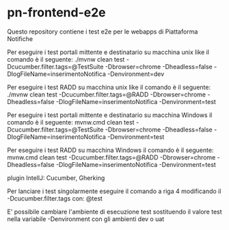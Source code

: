 # pn-frontend-e2e
Questo repository contiene i test e2e per le webapps di Piattaforma Notifiche

Per eseguire i test portali mittente e destinatario su macchina unix like il comando è il seguente:
./mvnw clean test -Dcucumber.filter.tags=@TestSuite -Dbrowser=chrome -Dheadless=false -DlogFileName=inserimentoNotifica -Denvironment=dev

Per eseguire i test RADD su macchina unix like il comando è il seguente:
./mvnw clean test -Dcucumber.filter.tags=@RADD -Dbrowser=chrome -Dheadless=false -DlogFileName=inserimentoNotifica -Denvironment=test

Per eseguire i test portali mittente e destinatario su macchina Windows il comando è il seguente:
mvnw.cmd clean test -Dcucumber.filter.tags=@TestSuite -Dbrowser=chrome -Dheadless=false -DlogFileName=inserimentoNotifica -Denvironment=test

Per eseguire i test RADD su macchina Windows il comando è il seguente:
mvnw.cmd clean test -Dcucumber.filter.tags=@RADD -Dbrowser=chrome -Dheadless=false -DlogFileName=inserimentoNotifica -Denvironment=test

plugin IntellJ: Cucumber, Gherking

Per lanciare i test singolarmente eseguire il comando a riga 4 modificando il -Dcucumber.filter.tags con: @test<iddeltestbook>

E' possibile cambiare l'ambiente di esecuzione test sostituendo il valore test nella variabile -Denvironment con gli ambienti dev o uat